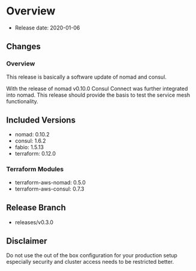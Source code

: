 # Overview

- Release date: 2020-01-06

## Changes

### Overview

This release is basically a software update of nomad and consul.

With the release of nomad v0.10.0 Consul Connect was further integrated into nomad. This release should provide the basis to test the service mesh functionality.

## Included Versions

- nomad: 0.10.2
- consul: 1.6.2
- fabio: 1.5.13
- terraform: 0.12.0

### Terraform Modules

- terraform-aws-nomad: 0.5.0
- terraform-aws-consul: 0.7.3

## Release Branch

- releases/v0.3.0

## Disclaimer

Do not use the out of the box configuration for your production setup
especially security and cluster access needs to be restricted better.
